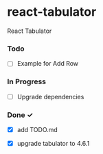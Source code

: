 # react-tabulator

React Tabulator

### Todo

- [ ] Example for Add Row  

### In Progress

- [ ] Upgrade dependencies  

### Done ✓

- [x] add TODO.md  
- [x] upgrade tabulator to 4.6.1  

